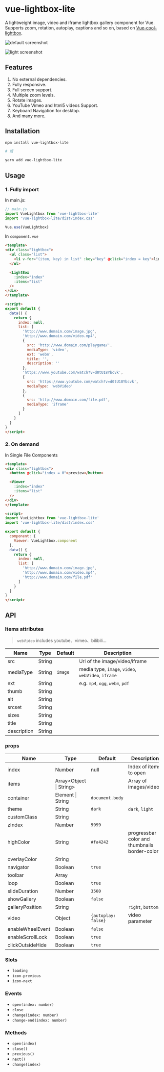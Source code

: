 # vue-lightbox-lite

A lightweight image, video and iframe lightbox gallery component for Vue. Supports zoom, rotation, autoplay, captions  and so on, based on [Vue-cool-lightbox](https://github.com/lucaspulliese/vue-cool-lightbox).

![default screenshot](https://cdn.jsdelivr.net/gh/Meqn/vue-lightbox-lite/src/assets/screen_default.jpg)

![light screenshot](https://cdn.jsdelivr.net/gh/Meqn/vue-lightbox-lite/src/assets/screen_light.jpg)

## Features
1. No external dependencies.
2. Fully responsive.
3. Full screen support.
4. Multiple zoom levels.
5. Rotate images.
6. YouTube Vimeo and html5 videos Support.
7. Keyboard Navigation for desktop.
8. And many more.


## Installation

```bash
npm install vue-lightbox-lite

# 或

yarn add vue-lightbox-lite
```

## Usage

### 1. Fully import

In main.js:
```js
// main.js
import VueLightbox from 'vue-lightbox-lite'
import 'vue-lightbox-lite/dist/index.css'

Vue.use(VueLightbox)
```

In `component.vue`
```html
<template>
<div class="lightbox">
  <ul class="list">
    <li v-for="(item, key) in list" :key="key" @click="index = key">link - {{ key }}</li>
  </ul>

  <LightBox
    :index="index"
    :items="list"
  />
</div>
</template>

<script>
export default {
  data() {
    return {
      index: null,
      list: [
        'http://www.domain.com/image.jpg',
        'http://www.domain.com/video.mp4',
        {
          src: 'http://www.domain.com/playgame/',
          mediaType: 'video',
          ext: 'webm',
          title: '',
          description: ''
        },
        'https://www.youtube.com/watch?v=d0tU18Ybcvk',
        {
          src: 'https://www.youtube.com/watch?v=d0tU18Ybcvk',
          mediaType: 'webVideo'
        },
        {
          src: 'http://www.domain.com/file.pdf',
          mediaType: 'iframe'
        }
      ]
    }
  }
}
</script>
```

### 2. On demand

In Single File Components

```html
<template>
<div class="lightbox">
  <button @click="index = 0">preview</button>

  <Viewer
    :index="index"
    :items="list"
  />
</div>
</template>

<script>
import VueLightbox from 'vue-lightbox-lite'
import 'vue-lightbox-lite/dist/index.css'

export default {
  component: {
    Viewer: VueLightbox.component
  },
  data() {
    return {
      index: null,
      list: [
        'http://www.domain.com/image.jpg',
        'http://www.domain.com/video.mp4',
        'http://www.domain.com/file.pdf'
      ]
    }
  }
}
</script>
```


## API

### Items attributes

> `webVideo` includes youtube、vimeo、bilibili...

| Name        | Type   | Default | Description                                         |
| ----------- | ------ | ------- | --------------------------------------------------- |
| src         | String |         | Url of the image/video/iframe                       |
| mediaType   | String | `image` | media type,  `image`, `video`, `webVideo`, `iframe` |
| ext         | String |         | e.g. `mp4`, `ogg`, `webm`, `pdf`                    |
| thumb       | String |         |                                                     |
| alt         | String |         |                                                     |
| srcset      | String |         |                                                     |
| sizes       | String |         |                                                     |
| title       | String |         |                                                     |
| description | String |         |                                                     |


### props

| Name             | Type                    | Default             | Description                                   |
| ---------------- | ----------------------- | ------------------- | --------------------------------------------- |
| index            | Number                  | null                | Index of items to open                        |
| items            | Array<Object \| String> |                     | Array of images/videos                        |
| container        | Element \| String       | `document.body`     |                                               |
| theme            | String                  | `dark`              | `dark`, `light`                               |
| customClass      | String                  |                     |                                               |
| zIndex           | Number                  | `9999`              |                                               |
| highColor        | String                  | `#fa4242`           | progressbar color and thumbnails border-color |
| overlayColor     | String                  |                     |                                               |
| navigator        | Boolean                 | `true`              |                                               |
| toolbar          | Array<String>           |                     |                                               |
| loop             | Boolean                 | `true`              |                                               |
| slideDuration    | Number                  | `3500`              |                                               |
| showGallery      | Boolean                 | `false`             |                                               |
| galleryPosition  | String                  |                     | `right`, `bottom`                             |
| video            | Object                  | `{autoplay: false}` | video parameter                               |
| enableWheelEvent | Boolean                 | `false`             |                                               |
| enableScrollLock | Boolean                 | `true`              |                                               |
| clickOutsideHide | Boolean                 | `true`              |                                               |



### Slots
- `loading`
- `icon-previous`
- `icon-next`

### Events

- `open(index: number)`
- `close`
- `change(index: number)`
- `change-end(index: number)`


### Methods

- `open(index)`
- `close()`
- `previous()`
- `next()`
- `change(index)`

